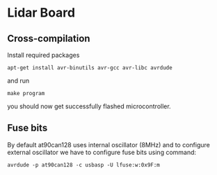 # Lidar  Board

## Cross-compilation
Install required packages
```
apt-get install avr-binutils avr-gcc avr-libc avrdude
```
and run
```
make program
```
you should now get successfully flashed microcontroller.


## Fuse bits
By default at90can128 uses internal oscillator (8MHz) and to configure external 
oscillator we have to configure fuse bits using command:
```
avrdude -p at90can128 -c usbasp -U lfuse:w:0x9F:m
```
